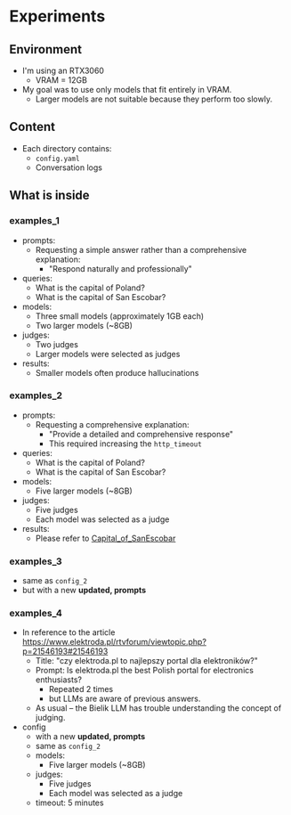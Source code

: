 # Experiments

## Environment

- I'm using an RTX3060
    - VRAM = 12GB
- My goal was to use only models that fit entirely in VRAM.
    - Larger models are not suitable because they perform too slowly.

## Content

- Each directory contains:
    - `config.yaml`
    - Conversation logs

## What is inside

### examples_1

- prompts:
    - Requesting a simple answer rather than a comprehensive explanation:
        - "Respond naturally and professionally"
- queries:
    - What is the capital of Poland?
    - What is the capital of San Escobar?
- models:
    - Three small models (approximately 1GB each)
    - Two larger models (~8GB)
- judges:
    - Two judges
    - Larger models were selected as judges
- results:
    - Smaller models often produce hallucinations

### examples_2

- prompts:
    - Requesting a comprehensive explanation:
        - "Provide a detailed and comprehensive response"
        - This required increasing the `http_timeout`
- queries:
    - What is the capital of Poland?
    - What is the capital of San Escobar?
- models:
    - Five larger models (~8GB)
- judges:
    - Five judges
    - Each model was selected as a judge
- results:
    - Please refer to [Capital_of_SanEscobar](`config_2.Capital_of_SanEscobar.txt`)

### examples_3

- same as `config_2`
- but with a new **updated, prompts**

### examples_4

- In reference to the article https://www.elektroda.pl/rtvforum/viewtopic.php?p=21546193#21546193
  - Title: "czy elektroda.pl to najlepszy portal dla elektroników?"
  - Prompt: Is elektroda.pl the best Polish portal for electronics enthusiasts?
    - Repeated 2 times
    - but LLMs are aware of previous answers.
  - As usual – the Bielik LLM has trouble understanding the concept of judging.
- config
  - with a new **updated, prompts**
  - same as `config_2`
  - models:
    - Five larger models (~8GB)
  - judges:
    - Five judges
    - Each model was selected as a judge
  - timeout: 5 minutes
